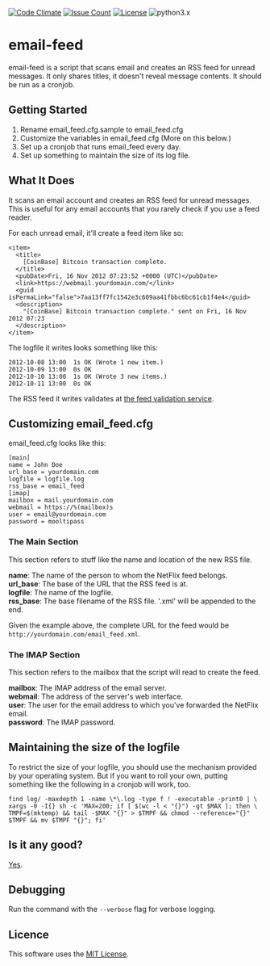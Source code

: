 [![Code Climate](https://codeclimate.com/github/dblume/email-feed/badges/gpa.svg)](https://codeclimate.com/github/dblume/email-feed)
[![Issue Count](https://codeclimate.com/github/dblume/email-feed/badges/issue_count.svg)](https://codeclimate.com/github/dblume/email-feed/issues)
[![License](https://img.shields.io/badge/license-MIT_license-blue.svg)](https://raw.githubusercontent.com/dblume/email-feed/master/LICENSE.txt)
![python3.x](https://img.shields.io/badge/python-3.x-green.svg)

# email-feed

email-feed is a script that scans email and creates an RSS feed for unread messages. It only shares titles, it doesn't reveal message contents. It should be run as a cronjob.

## Getting Started

1. Rename email\_feed.cfg.sample to email\_feed.cfg
2. Customize the variables in email\_feed.cfg (More on this below.)
3. Set up a cronjob that runs email\_feed every day.
4. Set up something to maintain the size of its log file.

## What It Does

It scans an email account and creates an RSS feed for unread messages. This is useful for any email accounts that you rarely check if you use a feed reader.

For each unread email, it'll create a feed item like so:

    <item>
      <title>
        [CoinBase] Bitcoin transaction complete.
      </title>
      <pubDate>Fri, 16 Nov 2012 07:23:52 +0000 (UTC)</pubDate>
      <link>https://webmail.yourdomain.com/</link>
      <guid isPermaLink="false">7aa13ff7fc1542e3c609aa41fbbc6bc61cb1f4e4</guid>
      <description>
        "[CoinBase] Bitcoin transaction complete." sent on Fri, 16 Nov 2012 07:23
      </description>
    </item>

The logfile it writes looks something like this:

    2012-10-08 13:00  1s OK (Wrote 1 new item.)
    2012-10-09 13:00  0s OK
    2012-10-10 13:00  1s OK (Wrote 3 new items.)
    2012-10-11 13:00  0s OK

The RSS feed it writes validates at [the feed validation service](http://validator.w3.org/appc/).

## Customizing email\_feed.cfg

email\_feed.cfg looks like this:

    [main]
    name = John Doe
    url_base = yourdomain.com
    logfile = logfile.log
    rss_base = email_feed
    [imap]
    mailbox = mail.yourdomain.com
    webmail = https://%(mailbox)s
    user = email@yourdomain.com
    password = mooltipass

### The Main Section

This section refers to stuff like the name and location of the new RSS file.

**name**: The name of the person to whom the NetFlix feed belongs.  
**url\_base**: The base of the URL that the RSS feed is at.  
**logfile**: The name of the logfile.  
**rss\_base**: The base filename of the RSS file.  '.xml' will be appended to the end.

Given the example above, the complete URL for the feed would be `http://yourdomain.com/email_feed.xml`.

### The IMAP Section

This section refers to the mailbox that the script will read to create the feed.

**mailbox**: The IMAP address of the email server.  
**webmail**: The address of the server's web interface.  
**user**: The user for the email address to which you've forwarded the NetFlix email.  
**password**: The IMAP password.

## Maintaining the size of the logfile

To restrict the size of your logfile, you should use the mechanism provided by your operating system. But if you want to roll your own, putting something like the following in a cronjob will work, too.

    find log/ -maxdepth 1 -name \*\.log -type f ! -executable -print0 | \
    xargs -0 -I{} sh -c 'MAX=200; if [ $(wc -l < "{}") -gt $MAX ]; then \
    TMPF=$(mktemp) && tail -$MAX "{}" > $TMPF && chmod --reference="{}" $TMPF && mv $TMPF "{}"; fi'

## Is it any good?

[Yes](https://news.ycombinator.com/item?id=3067434).


## Debugging

Run the command with the ``--verbose`` flag for verbose logging.

## Licence

This software uses the [MIT License](http://opensource.org/licenses/mit-license.php).

